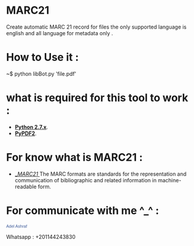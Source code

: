 # MARC21
Create automatic MARC 21 record for files 
the only supported language is english and all language for metadata only .
# How to Use it :
~$ python libBot.py 'file.pdf' 
# what is required for this tool to work :
* [__Python 2.7.x__](http://python.org/getit/).
* [__PyPDF2__](https://github.com/mstamy2/PyPDF2).

# For know what is MARC21 :
* [ __MARC21_ ](http://www.loc.gov/marc/)
The MARC formats are standards for the representation and communication of bibliographic and related information in machine-readable form.

# For communicate with me ^_^ :
<a href="https://www.facebook.com/adeltttttt" title="Adel Ashraf" style="font-family: &quot;lucida grande&quot;,tahoma,verdana,arial,sans-serif; font-size: 11px; font-variant: normal; font-style: normal; font-weight: normal; color: #3B5998; text-decoration: none;" target="_TOP">Adel Ashraf</a><br /><a href="https://www.facebook.com/adeltttttt" title="Adel Ashraf" target="_TOP"><img class="img" src="https://badge.facebook.com/badge/100002249472425.1808.149278868.png" style="border: 0px;" alt="" /></a>

Whatsapp : +201144243830
